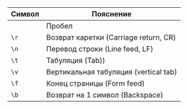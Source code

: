 
|Символ|Пояснение|
|---|---|
|` `|Пробел|
|`\r`|Возврат каретки (Carriage return, CR)|
|`\n`|Перевод строки (Line feed, LF)|
|`\t`|Табуляция (Tab))|
|`\v`|Вертикальная табуляция (vertical tab)|
|`\f`|Конец страницы (Form feed)|
|`\b`|Возврат на 1 символ (Backspace)|
